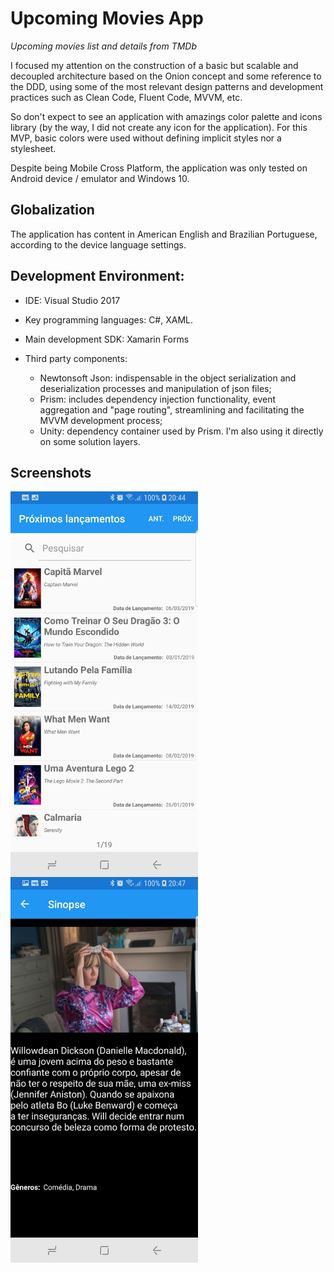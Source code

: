 # Upcoming Movies App
*Upcoming movies list and details from TMDb*

I focused my attention on the construction of a basic but scalable and decoupled architecture based on the Onion concept and some reference to the DDD, using some of the most relevant design patterns and development practices such as Clean Code, Fluent Code, MVVM, etc.

So don't expect to see an application with amazings color palette and icons library (by the way, I did not create any icon for the application). For this MVP, basic colors were used without defining implicit styles nor a stylesheet.

Despite being Mobile Cross Platform, the application was only tested on Android device / emulator and Windows 10.

## Globalization

The application has content in American English and Brazilian Portuguese, according to the device language settings.

## Development Environment:

- IDE: Visual Studio 2017

- Key programming languages: C#, XAML.

- Main development SDK: Xamarin Forms

- Third party components:

  - Newtonsoft Json: indispensable in the object serialization and deserialization processes and manipulation of json files;
  - Prism: includes dependency injection functionality, event aggregation and "page routing", streamlining and facilitating the MVVM    development process;
  - Unity: dependency container used by Prism. I'm also using it directly on some solution layers.

## Screenshots


<img align="left" width="300" src="/Screenshots/Screenshot_20190311-204415.jpg">   <img align="left" width="300" src="/Screenshots/Screenshot_20190311-204702.jpg"></div>
